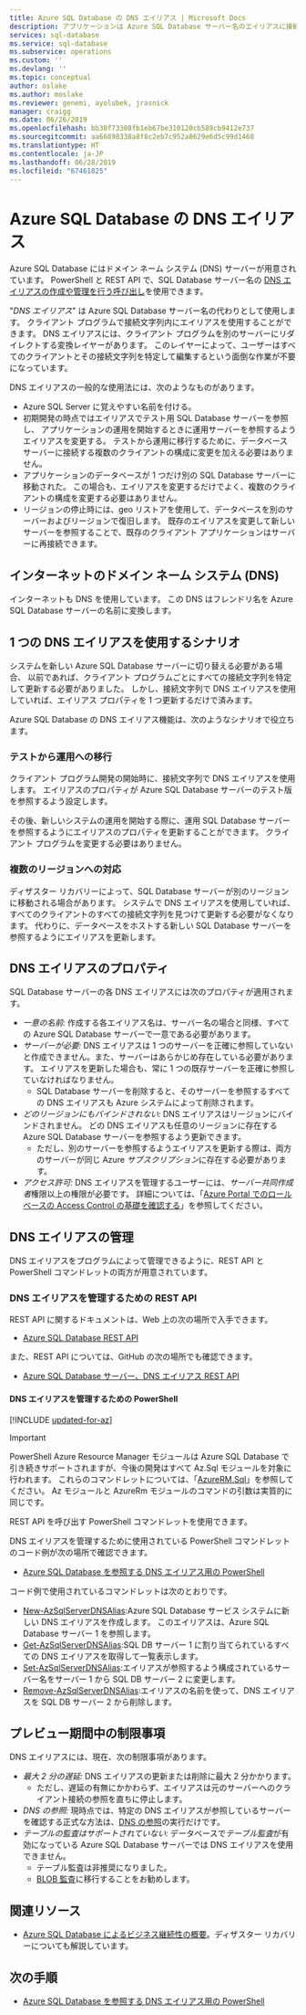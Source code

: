 ```yaml
---
title: Azure SQL Database の DNS エイリアス | Microsoft Docs
description: アプリケーションは Azure SQL Database サーバー名のエイリアスに接続することができます。 エイリアスは参照する SQL Database をいつでも変更できるため、テストのスムーズな実施などに役立ちます。
services: sql-database
ms.service: sql-database
ms.subservice: operations
ms.custom: ''
ms.devlang: ''
ms.topic: conceptual
author: oslake
ms.author: moslake
ms.reviewer: genemi, ayolubek, jrasnick
manager: craigg
ms.date: 06/26/2019
ms.openlocfilehash: bb38f73308fb1eb67be310120cb589cb9412e737
ms.sourcegitcommit: aa66898338a8f8c2eb7c952a8629e6d5c99d1468
ms.translationtype: HT
ms.contentlocale: ja-JP
ms.lasthandoff: 06/28/2019
ms.locfileid: "67461825"
---
```

# <a name="dns-alias-for-azure-sql-database"></a>Azure SQL Database の DNS エイリアス

Azure SQL Database にはドメイン ネーム システム (DNS) サーバーが用意されています。 PowerShell と REST API で、SQL Database サーバー名の [DNS エイリアスの作成や管理を行う呼び出し](#anchor-powershell-code-62x)を使用できます。

"*DNS エイリアス*" は Azure SQL Database サーバー名の代わりとして使用します。 クライアント プログラムで接続文字列内にエイリアスを使用することができます。 DNS エイリアスには、クライアント プログラムを別のサーバーにリダイレクトする変換レイヤーがあります。 このレイヤーによって、ユーザーはすべてのクライアントとその接続文字列を特定して編集するという面倒な作業が不要になっています。

DNS エイリアスの一般的な使用法には、次のようなものがあります。

- Azure SQL Server に覚えやすい名前を付ける。
- 初期開発の時点ではエイリアスでテスト用 SQL Database サーバーを参照し、 アプリケーションの運用を開始するときに運用サーバーを参照するようエイリアスを変更する。 テストから運用に移行するために、データベース サーバーに接続する複数のクライアントの構成に変更を加える必要はありません。
- アプリケーションのデータベースが 1 つだけ別の SQL Database サーバーに移動された。 この場合も、エイリアスを変更するだけでよく、複数のクライアントの構成を変更する必要はありません。
- リージョンの停止時には、geo リストアを使用して、データベースを別のサーバーおよびリージョンで復旧します。 既存のエイリアスを変更して新しいサーバーを参照することで、既存のクライアント アプリケーションはサーバーに再接続できます。 

## <a name="domain-name-system-dns-of-the-internet"></a>インターネットのドメイン ネーム システム (DNS)

インターネットも DNS を使用しています。 この DNS はフレンドリ名を Azure SQL Database サーバーの名前に変換します。

## <a name="scenarios-with-one-dns-alias"></a>1 つの DNS エイリアスを使用するシナリオ

システムを新しい Azure SQL Database サーバーに切り替える必要がある場合、 以前であれば、クライアント プログラムごとにすべての接続文字列を特定して更新する必要がありました。 しかし、接続文字列で DNS エイリアスを使用していれば、エイリアス プロパティを 1 つ更新するだけで済みます。

Azure SQL Database の DNS エイリアス機能は、次のようなシナリオで役立ちます。

### <a name="test-to-production"></a>テストから運用への移行

クライアント プログラム開発の開始時に、接続文字列で DNS エイリアスを使用します。 エイリアスのプロパティが Azure SQL Database サーバーのテスト版を参照するよう設定します。

その後、新しいシステムの運用を開始する際に、運用 SQL Database サーバーを参照するようにエイリアスのプロパティを更新することができます。 クライアント プログラムを変更する必要はありません。

### <a name="cross-region-support"></a>複数のリージョンへの対応

ディザスター リカバリーによって、SQL Database サーバーが別のリージョンに移動される場合があります。 システムで DNS エイリアスを使用していれば、すべてのクライアントのすべての接続文字列を見つけて更新する必要がなくなります。 代わりに、データベースをホストする新しい SQL Database サーバーを参照するようにエイリアスを更新します。

## <a name="properties-of-a-dns-alias"></a>DNS エイリアスのプロパティ

SQL Database サーバーの各 DNS エイリアスには次のプロパティが適用されます。

- *一意の名前:* 作成する各エイリアス名は、サーバー名の場合と同様、すべての Azure SQL Database サーバーで一意である必要があります。
- *サーバーが必要:* DNS エイリアスは 1 つのサーバーを正確に参照していないと作成できません。また、サーバーはあらかじめ存在している必要があります。 エイリアスを更新した場合も、常に 1 つの既存サーバーを正確に参照していなければなりません。
  - SQL Database サーバーを削除すると、そのサーバーを参照するすべての DNS エイリアスも Azure システムによって削除されます。
- *どのリージョンにもバインドされない:* DNS エイリアスはリージョンにバインドされません。 どの DNS エイリアスも任意のリージョンに存在する Azure SQL Database サーバーを参照するよう更新できます。
  - ただし、別のサーバーを参照するようエイリアスを更新する際は、両方のサーバーが同じ Azure *サブスクリプション*に存在する必要があります。
- *アクセス許可:* DNS エイリアスを管理するユーザーには、*サーバー共同作成者*権限以上の権限が必要です。 詳細については、「[Azure Portal でのロールベースの Access Control の基礎を確認する](../role-based-access-control/overview.md)」を参照してください。

## <a name="manage-your-dns-aliases"></a>DNS エイリアスの管理

DNS エイリアスをプログラムによって管理できるように、REST API と PowerShell コマンドレットの両方が用意されています。

### <a name="rest-apis-for-managing-your-dns-aliases"></a>DNS エイリアスを管理するための REST API

REST API に関するドキュメントは、Web 上の次の場所で入手できます。

- [Azure SQL Database REST API](https://docs.microsoft.com/rest/api/sql/)

また、REST API については、GitHub の次の場所でも確認できます。

- [Azure SQL Database サーバー、DNS エイリアス REST API](https://github.com/Azure/azure-rest-api-specs/blob/master/specification/sql/resource-manager/Microsoft.Sql/preview/2017-03-01-preview/serverDnsAliases.json)

<a name="anchor-powershell-code-62x"/>

#### <a name="powershell-for-managing-your-dns-aliases"></a>DNS エイリアスを管理するための PowerShell

[!INCLUDE [updated-for-az](../../includes/updated-for-az.md)]
> [!IMPORTANT]
> PowerShell Azure Resource Manager モジュールは Azure SQL Database で引き続きサポートされますが、今後の開発はすべて Az.Sql モジュールを対象に行われます。 これらのコマンドレットについては、「[AzureRM.Sql](https://docs.microsoft.com/powershell/module/AzureRM.Sql/)」を参照してください。 Az モジュールと AzureRm モジュールのコマンドの引数は実質的に同じです。

REST API を呼び出す PowerShell コマンドレットを使用できます。

DNS エイリアスを管理するために使用されている PowerShell コマンドレットのコード例が次の場所で確認できます。

- [Azure SQL Database を参照する DNS エイリアス用の PowerShell](dns-alias-powershell.md)

コード例で使用されているコマンドレットは次のとおりです。

- [New-AzSqlServerDNSAlias](https://docs.microsoft.com/powershell/module/az.Sql/New-azSqlServerDnsAlias):Azure SQL Database サービス システムに新しい DNS エイリアスを作成します。 このエイリアスは、Azure SQL Database サーバー 1 を参照します。
- [Get-AzSqlServerDNSAlias](https://docs.microsoft.com/powershell/module/az.Sql/Get-azSqlServerDnsAlias):SQL DB サーバー 1 に割り当てられているすべての DNS エイリアスを取得して一覧表示します。
- [Set-AzSqlServerDNSAlias](https://docs.microsoft.com/powershell/module/az.Sql/Set-azSqlServerDnsAlias):エイリアスが参照するよう構成されているサーバー名をサーバー 1 から SQL DB サーバー 2 に変更します。
- [Remove-AzSqlServerDNSAlias](https://docs.microsoft.com/powershell/module/az.Sql/Remove-azSqlServerDnsAlias):エイリアスの名前を使って、DNS エイリアスを SQL DB サーバー 2 から削除します。

## <a name="limitations-during-preview"></a>プレビュー期間中の制限事項

DNS エイリアスには、現在、次の制限事項があります。

- *最大 2 分の遅延:* DNS エイリアスの更新または削除に最大 2 分かかります。
  - ただし、遅延の有無にかかわらず、エイリアスは元のサーバーへのクライアント接続の参照を直ちに停止します。
- *DNS の参照:* 現時点では、特定の DNS エイリアスが参照しているサーバーを確認する正式な方法は、[DNS の参照](https://docs.microsoft.com/windows-server/administration/windows-commands/nslookup)の実行だけです。
- _テーブルの監査はサポートされていない:_ データベースで*テーブル監査*が有効になっている Azure SQL Database サーバーでは DNS エイリアスを使用できません。
  - テーブル監査は非推奨になりました。
  - [BLOB 監査](sql-database-auditing.md)に移行することをお勧めします。

## <a name="related-resources"></a>関連リソース

- [Azure SQL Database によるビジネス継続性の概要](sql-database-business-continuity.md)。ディザスター リカバリーについても解説しています。

## <a name="next-steps"></a>次の手順

- [Azure SQL Database を参照する DNS エイリアス用の PowerShell](dns-alias-powershell.md)
